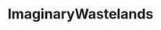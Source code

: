 ---
title: ImaginaryWastelands
crosslinks:
- ImaginaryStarships
- PixelArt
- ImaginaryFallout
- Pixiv
- chinafuturism
- Serendipity
---